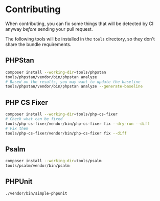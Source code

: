 Contributing
============

When contributing, you can fix some things that will be detected by CI anyway *before* sending your pull request.

The following tools will be installed in the `tools` directory, so they don't share the bundle requirements.

PHPStan
-------

```bash
composer install --working-dir=tools/phpstan
tools/phpstan/vendor/bin/phpstan analyze
# Based on the results, you may want to update the baseline
tools/phpstan/vendor/bin/phpstan analyze --generate-baseline
```

PHP CS Fixer
------------

```bash
composer install --working-dir=tools/php-cs-fixer
# Check what can be fixed
tools/php-cs-fixer/vendor/bin/php-cs-fixer fix --dry-run --diff
# Fix them
tools/php-cs-fixer/vendor/bin/php-cs-fixer fix --diff
```

Psalm
-----

```bash
composer install --working-dir=tools/psalm
tools/psalm/vendor/bin/psalm
```

PHPUnit
-------

```bash
./vendor/bin/simple-phpunit
```
